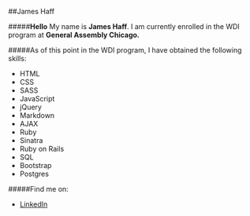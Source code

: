 ##James Haff

#####**Hello**  My name is **James Haff**. I am currently enrolled in the WDI program at **General Assembly Chicago.**

#####As of this point in the WDI program, I have obtained the following skills:
* HTML
* CSS
* SASS
* JavaScript
* jQuery
* Markdown
* AJAX
* Ruby
* Sinatra 
* Ruby on Rails
* SQL 
* Bootstrap
* Postgres

#####Find me on:
* [LinkedIn]()
